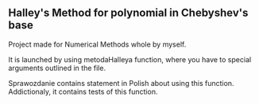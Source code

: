 ## Halley's Method for polynomial in Chebyshev's base

Project made for Numerical Methods whole by myself.

It is launched by using metodaHalleya function, where you have to special arguments outlined in the file.

Sprawozdanie contains statement in Polish about using this function. Addictionaly, it contains tests of this function.
